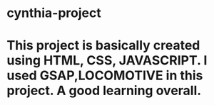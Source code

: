 # cynthia-project
<h1>
  This project is basically created using HTML, CSS, JAVASCRIPT.
  I used GSAP,LOCOMOTIVE in this project.
  A good learning overall.
</h1>
